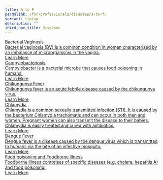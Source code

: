 ```yaml
---
title: A to F
permalink: /for-professionals/diseases/a-to-f/
variant: tiptap
description: ""
third_nav_title: Diseases
---
```

<p></p>
<div class="isomer-card-grid"><a rel="noopener noreferrer nofollow" href="/for-professionals/diseases/a-to-f/bacterial-vaginosis/" class="isomer-card"><div class="isomer-card-body"><div class="isomer-card-title">Bacterial Vaginosis</div><div class="isomer-card-description">Bacterial vaginosis (BV) is a common condition in women characterized by an imbalance of microorganisms in the vagina.</div><div class="isomer-card-link">Learn More</div></div></a>
<a rel="noopener noreferrer nofollow" href="/for-professionals/diseases/a-to-f/campylobacteriosis/" class="isomer-card">
<div class="isomer-card-body">
<div class="isomer-card-title">Campylobacteriosis</div>
<div class="isomer-card-description">Campylobacter is a bacterial microbe that causes food poisoning in humans.</div>
<div class="isomer-card-link">Learn More</div>
</div>
</a><a rel="noopener noreferrer nofollow" href="/for-professionals/diseases/a-to-f/chikungunya-fever/" class="isomer-card"><div class="isomer-card-body"><div class="isomer-card-title">Chikungunya Fever</div><div class="isomer-card-description">Chikungunya fever is an acute febrile disease caused by the chikungunya virus.</div><div class="isomer-card-link">Learn More</div></div></a>
<a rel="noopener noreferrer nofollow" href="/for-professionals/diseases/a-to-f/chlamydia/" class="isomer-card">
<div class="isomer-card-body">
<div class="isomer-card-title">Chlamydia</div>
<div class="isomer-card-description">Chlamydia is a common sexually transmitted infection (STI). It is caused
by the bacterium Chlamydia trachomatis and can occur in both men and women.
Pregnant women can also transmit the disease to their babies. Chlamydia
is easily treated and cured with antibiotics.</div>
<div class="isomer-card-link">Learn More</div>
</div>
</a><a rel="noopener noreferrer nofollow" href="/for-professionals/diseases/a-to-f/dengue-fever/" class="isomer-card"><div class="isomer-card-body"><div class="isomer-card-title">Dengue Fever</div><div class="isomer-card-description">Dengue fever is a disease caused by the dengue virus which is transmitted to humans via the bite of an infective mosquito. </div><div class="isomer-card-link">Learn More</div></div></a>
<a rel="noopener noreferrer nofollow" href="/for-professionals/diseases/a-to-f/food-poisoning-foodborne-illness/" class="isomer-card">
<div class="isomer-card-body">
<div class="isomer-card-title">Food poisoning and Foodborne illness</div>
<div class="isomer-card-description">Foodborne illness comprises of specific diseases (e.g. cholera, hepatitis
A) and food poisoning.</div>
<div class="isomer-card-link">Learn More</div>
</div>
</a>
</div>
<p></p>